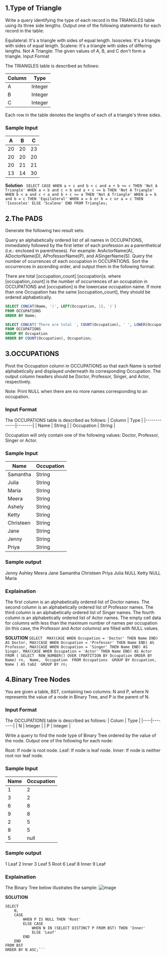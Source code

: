 ## 1.Type of Triangle
Write a query identifying the type of each record in the TRIANGLES table using its three side lengths. Output one of the following statements for each record in the table:

Equilateral: It's a triangle with  sides of equal length.
Isosceles: It's a triangle with  sides of equal length.
Scalene: It's a triangle with  sides of differing lengths.
Not A Triangle: The given values of A, B, and C don't form a triangle.
Input Format

The TRIANGLES table is described as follows:

| Column| Type    |
|-------|---------|
| A     | Integer |
| B     | Integer |
| C     | Integer |


Each row in the table denotes the lengths of each of a triangle's three sides.

### Sample Input

| A       | B   | C    |
|---------|-----|------|
| 20      | 20  | 23 |
| 20      | 20  | 20 |
| 20      | 21  | 21 |
| 13       |14   | 30 |

**Solution**
``
SELECT CASE
WHEN a < c and b < c and a + b <= c THEN 'Not A Triangle'
WHEN a < b and c < b and a + c <= b THEN 'Not A Triangle'
WHEN b < a and c < a and b + c <= a THEN 'Not A Triangle'
WHEN a = b and b = c THEN 'Equilateral'
WHEN a = b or b = c or a = c THEN 'Isosceles'
ELSE 'Scalene' END
FROM Triangles;``

## 2.The PADS

Generate the following two result sets:

Query an alphabetically ordered list of all names in OCCUPATIONS, immediately followed by the first letter of each profession as a parenthetical (i.e.: enclosed in parentheses). For example: AnActorName(A), ADoctorName(D), AProfessorName(P), and ASingerName(S).
Query the number of ocurrences of each occupation in OCCUPATIONS. Sort the occurrences in ascending order, and output them in the following format:

There are total [occupation_count] [occupation]s.
where [occupation_count] is the number of occurrences of an occupation in OCCUPATIONS and [occupation] is the lowercase occupation name. If more than one Occupation has the same [occupation_count], they should be ordered alphabetically.

```sql
SELECT CONCAT(Name, '(', LEFT(Occupation, 1), ')')
FROM OCCUPATIONS
ORDER BY Name;

SELECT CONCAT('There are total ', COUNT(Occupation), ' ', LOWER(Occupation), 's.')
FROM OCCUPATIONS
GROUP BY Occupation
ORDER BY COUNT(Occupation), Occupation;
```

## 3.OCCUPATIONS
Pivot the Occupation column in OCCUPATIONS so that each Name is sorted alphabetically and displayed underneath its corresponding Occupation. The output column headers should be Doctor, Professor, Singer, and Actor, respectively.

Note: Print NULL when there are no more names corresponding to an occupation.

### Input Format

The OCCUPATIONS table is described as follows:
| Column      | Type   |
|-------------|--------|
| Name        | String |
| Occupation  | String |


Occupation will only contain one of the following values: Doctor, Professor, Singer or Actor.
### Sample Input

| Name      | Occupation|
|-----------|---------|
| Samantha  | String  |
| Julia     | String  |
| Maria     | String  |
| Meera     | String  |
| Ashely    | String  |
| Ketty     | String  |
| Christeen | String  |
| Jane      | String  |
| Jenny     | String  |
| Priya     | String  |

### Sample output
Jenny    Ashley     Meera  Jane
Samantha Christeen  Priya  Julia
NULL     Ketty      NULL   Maria

### Explaination
The first column is an alphabetically ordered list of Doctor names.
The second column is an alphabetically ordered list of Professor names.
The third column is an alphabetically ordered list of Singer names.
The fourth column is an alphabetically ordered list of Actor names.
The empty cell data for columns with less than the maximum number of names per occupation (in this case, the Professor and Actor columns) are filled with NULL values.

**SOLUTION**
``SELECT 
    MAX(CASE WHEN Occupation = 'Doctor' THEN Name END) AS Doctor,
    MAX(CASE WHEN Occupation = 'Professor' THEN Name END) AS Professor,
    MAX(CASE WHEN Occupation = 'Singer' THEN Name END) AS Singer,
    MAX(CASE WHEN Occupation = 'Actor' THEN Name END) AS Actor
FROM (
  SELECT 
    ROW_NUMBER() OVER (PARTITION BY Occupation ORDER BY Name) rn, 
    Name, 
    Occupation 
  FROM Occupations 
  GROUP BY Occupation, Name
) AS tab2 
GROUP BY rn;``

## 4.Binary Tree Nodes
You are given a table, BST, containing two columns: N and P, where N represents the value of a node in Binary Tree, and P is the parent of N.

### Input Format

The OCCUPATIONS table is described as follows:
| Colum | Type   |
|----|--------|
| N  | Integer |
| P  | Integer |


Write a query to find the node type of Binary Tree ordered by the value of the node. Output one of the following for each node:

Root: If node is root node.
Leaf: If node is leaf node.
Inner: If node is neither root nor leaf node.
### Sample Input

| Name      | Occupation|
|-----------|---------|
| 1  | 2  |
| 3     | 2  |
| 6     | 8  |
| 9     | 8  |
| 2    | 5  |
| 8     | 5  |
| 5 | null  |

### Sample output
1 Leaf
2 Inner
3 Leaf
5 Root
6 Leaf
8 Inner
9 Leaf

### Explaination
The Binary Tree below illustrates the sample:
![image](https://user-images.githubusercontent.com/42794483/218974480-cda608b0-8b5c-4709-b630-ae57ee8d838d.png)

**SOLUTION**
```
SELECT
    N,
    CASE 
        WHEN P IS NULL THEN 'Root'
        ELSE CASE 
            WHEN N IN (SELECT DISTINCT P FROM BST) THEN 'Inner'
            ELSE 'Leaf'
        END
    END 
FROM BST
ORDER BY N ASC;```
